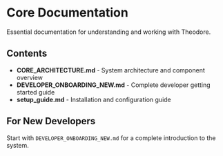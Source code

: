 # Core Documentation

Essential documentation for understanding and working with Theodore.

## Contents

- **CORE_ARCHITECTURE.md** - System architecture and component overview
- **DEVELOPER_ONBOARDING_NEW.md** - Complete developer getting started guide  
- **setup_guide.md** - Installation and configuration guide

## For New Developers

Start with `DEVELOPER_ONBOARDING_NEW.md` for a complete introduction to the system.
